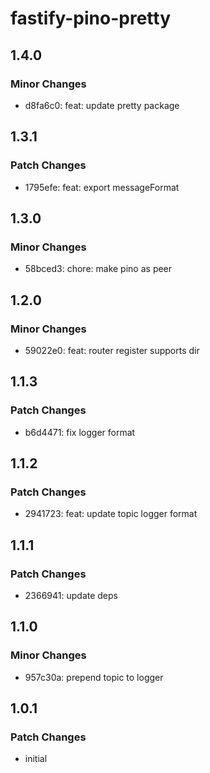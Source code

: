 # fastify-pino-pretty

## 1.4.0

### Minor Changes

- d8fa6c0: feat: update pretty package

## 1.3.1

### Patch Changes

- 1795efe: feat: export messageFormat

## 1.3.0

### Minor Changes

- 58bced3: chore: make pino as peer

## 1.2.0

### Minor Changes

- 59022e0: feat: router register supports dir

## 1.1.3

### Patch Changes

- b6d4471: fix logger format

## 1.1.2

### Patch Changes

- 2941723: feat: update topic logger format

## 1.1.1

### Patch Changes

- 2366941: update deps

## 1.1.0

### Minor Changes

- 957c30a: prepend topic to logger

## 1.0.1

### Patch Changes

- initial
